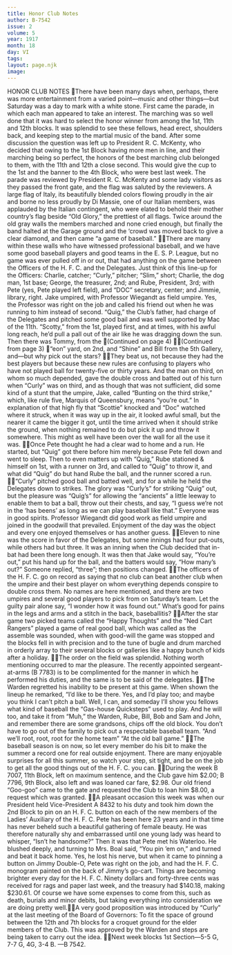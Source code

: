 ```yaml
---
title: Honor Club Notes
author: B-7542
issue: 2
volume: 5
year: 1917
month: 18
day: VI
tags:
layout: page.njk
image:
---
```

HONOR CLUB NOTES There have been many days when, perhaps, there was more entertainment from a varied point—music and other things—but Saturday was a day to mark with a white stone. First came the parade, in which each man appeared to take an interest. The marching was so well done that it was hard to select the honor winner from among the 1st, 11th and 12th blocks. It was splendid to see these fellows, head erect, shoulders back, and keeping step to the martial music of the band. After some discussion the question was left up to President R. C. McKenty, who decided that owing to the 1st Block having more men in line, and their marching being so perfect, the honors of the best marching club belonged to them, with the 11th and 12th a close second. This would give the cup to the 1st and the banner to the 4th Block, who were best last week. The parade was reviewed by President R. C. McKenty and some lady visitors as they passed the front gate, and the flag was saluted by the reviewers. A large flag of Italy, its beautifully blended colors flowing proudly in the air and borne no less proudly by Di Massie, one of our Italian members, was applauded by the Italian contingent, who were elated to behold their mother country’s flag beside “Old Glory,” the prettiest of all flags. Twice around the old gray walls the members marched and none cried enough, but finally the band halted at the Garage ground and the ‘crowd was moved back to give a clear diamond, and then came “a game of baseball.” There are many within these walls who have witnessed professional baseball, and we have some good baseball players and good teams in the E. S. P. League, but no game was ever pulled off in or out, that had anything on the game between the Officers of the H. F. C. and the Delegates. Just think of this line-up for the Officers: Charlie, catcher; “Curly,” pitcher; “Slim,” short; Charlie, the dog man, 1st base; George, the treasurer, 2nd; and Rube, President, 3rd; with Pete (yes, Pete played left field), and “DOC” secretary, center; and Jimmie, library, right. Jake umpired, with Professor Wiegandt as field umpire. Yes, the Professor was right on the job and called his friend out when he was running to him instead of second. “Quig,” the Club’s father, had charge of the Delegates and pitched some good bail and was well supported by Mac of the 11th. “Scotty,” from the 1st, played first, and at times, with his awful long reach, he’d pull a pall out of the air like he was dragging down the sun. Then there was Tommy, from the (Continued on page 4) (Continued from page 3) “eon” yard, on 2nd, and “Shine” and Bill from the 5th Gallery, and—but why pick out the stars? They beat us, not because they had the best players but because these new rules are confusing to players who have not played ball for twenty-five or thirty years. And the man on third, on whom so much depended, gave the double cross and batted out of his turn when “Curly” was on third, and as though that was not sufficient, did some kind of a stunt that the umpire, Jake, called “Bunting on the third strike,” which, like rule five, Marquis of Queensbury, means “you’re out.” In explanation of that high fly that “Scottie” knocked and “Doc” watched where it struck, when it was way up in the air, it looked awful small, but the nearer it came the bigger it got, until the time arrived when it should strike the ground, when nothing remained to do but pick it up and throw it somewhere. This might as well have been over the wall for all the use it was. Once Pete thought he had a clear wad to home and a run. He started, but “Quig” got there before him merely because Pete fell down and went to sleep. Then to even matters up with “Quig,” Rube stationed & himself on 1st, with a runner on 3rd, and called to “Quig” to throw it, and what did “Quig” do but hand Rube the ball, and the runner scored a run. “Curly” pitched good ball and batted well, and for a while he held the Delegates down to strikes. The glory was “Curly’s” for striking “Quig” out, but the pleasure was “Quig’s” for allowing the “ancients” a little leeway to enable them to bat a ball, throw out their chests, and say, “I guess we’re not in the ‘has beens’ as long as we can play baseball like that.” Everyone was in good spirits. Professor Wiegandt did good work as field umpire and joined in the goodwill that prevailed. Enjoyment of the day was the object and every one enjoyed themselves or has another guess. Eleven to nine was the score in favor of the Delegates, but some innings had four put-outs, while others had but three. It was an inning when the Club decided that in-bat had been there long enough. It was then that Jake would say, “You’re out,” put his hand up for the ball, and the batters would say, “How many’s out?” Someone replied, “three”; then positions changed. The officers of the H. F. C. go on record as saying that no club can beat another club when the umpire and their best player on whom everything depends conspire to double cross them. No names are here mentioned, and there are two umpires and several good players to pick from on Saturday’s team. Let the guilty pair alone say, “I wonder how it was found out.” What’s good for pains in the legs and arms and a stitch in the back, baseballitis? After the star game two picked teams called the “Happy Thoughts” and the “Ned Cart Rangers” played a game of real good ball, which was called as the assemble was sounded, when with good-will the game was stopped and the blocks fell in with precision and to the tune of bugle and drum marched in orderly array to their several blocks or galleries like a happy bunch of kids after a holiday. The order on the field was splendid. Nothing worth mentioning occurred to mar the pleasure. The recently appointed sergeant-at-arms (B 7783) is to be complimented for the manner in which he performed his duties, and the same is to be said of the delegates. The Warden regretted his inability to be present at this game. When shown the lineup he remarked, “I’d like to be there. Yes, and I’d play too; and maybe you think I can’t pitch a ball. Well, I can, and someday I’ll show you fellows what kind of baseball the “Gas-house Quicksteps” used to play. And he will too, and take it from “Muh,” the Warden, Rube, Bill, Bob and Sam and John, and remember there are some grandsons, chips off the old block. You don’t have to go out of the family to pick out a respectable baseball team. “And we’ll root, root, root for the home team” “At the old ball game.” The baseball season is on now, so let every member do his bit to make the summer a record one for real outside enjoyment. There are many enjoyable surprises for all this summer, so watch your step, sit tight, and be on the job to get all the good things out of the H. F. C. you can. During the week B 7007, 11th Block, left on maximum sentence, and the Club gave him $2.00; B 7796, 9th Block, also left and was loaned car fare, $2.98. Our old friend “Goo-goo” came to the gate and requested the Club to loan him $8.00, a request which was granted. A pleasant occasion this week was when our President held Vice-President A 8432 to his duty and took him down the 2nd Block to pin on an H. F. C. button on each of the new members of the Ladies’ Auxiliary of the H. F. C. Pete has been here 23 years and in that time has never beheld such a beautiful gathering of female beauty. He was therefore naturally shy and embarrassed until one young lady was heard to whisper, “Isn’t he handsome?” Then it was that Pete met his Waterloo. He blushed deeply, and turning to Mrs. Boal said, “You pin ’em on,” and turned and beat it back home. Yes, he lost his nerve, but when it came to pinning a button on Jimmy Double-O, Pete was right on the job, and had the H. F. C. monogram painted on the back of Jimmy’s go-cart. Things are becoming brighter every day for the H. F. C. Ninety dollars and forty-three cents was received for rags and paper last week, and the treasury had $140.18, making $230.61. Of course we have some expenses to come from this, such as death, burials and minor debits, but taking everything into consideration we are doing pretty well.A very good proposition was introduced by “Curly” at the last meeting of the Board of Governors: To fit the space of ground between the 12th and 7th blocks for a croquet ground for the elder members of the Club. This was approved by the Warden and steps are being taken to carry out the idea. Next week blocks 1st Section—5-5 G, 7-7 G, 4G, 3-4 B. —B 7542.
